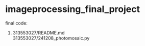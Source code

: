 # imageprocessing_final_project
final code:
1. 313553027/README.md  
   313553027/241208_photomosaic.py
